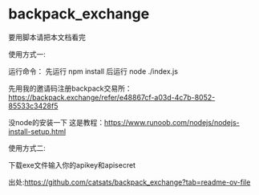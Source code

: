 # backpack_exchange

 要用脚本请把本文档看完
 
 使用方式一:

 运行命令：
 先运行 npm install
 后运行 node ./index.js

 先用我的邀请码注册backpack交易所：https://backpack.exchange/refer/e48867cf-a03d-4c7b-8052-85533c3428f5

 没node的安装一下 这是教程：https://www.runoob.com/nodejs/nodejs-install-setup.html

使用方式二:

下载exe文件输入你的apikey和apisecret

 出处:https://github.com/catsats/backpack_exchange?tab=readme-ov-file
